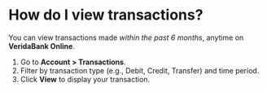 # How do I view transactions?

You can view transactions made *within the past 6 months*, anytime on **VeridaBank Online**.

1.	Go to **Account > Transactions**.
2.	Filter by transaction type (e.g., Debit, Credit, Transfer) and time period.
3.	Click **View** to display your transaction.

